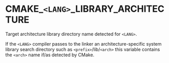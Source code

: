   

# CMAKE_```<LANG>```_LIBRARY_ARCHITECTURE  
Target architecture library directory name detected for ```<LANG>```.  

If the ```<LANG>``` compiler passes to the linker an architecture-specific
system library search directory such as ```<prefix>```/lib/```<arch>``` this
variable contains the ```<arch>``` name if/as detected by CMake.  

